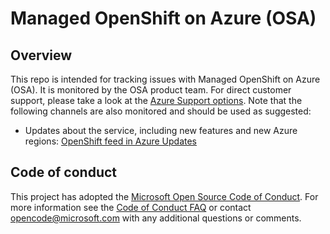 # Managed OpenShift on Azure (OSA)

## Overview

This repo is intended for tracking issues with Managed OpenShift on Azure (OSA). It is monitored by the OSA product team. For direct customer support, please take a look at the [Azure Support options](https://azure.microsoft.com/support/options/). Note that the following channels are also monitored and should be used as suggested:

- Updates about the service, including new features and new Azure regions: [OpenShift feed in Azure Updates](https://azure.microsoft.com/updates/?product=kubernetes-service)

## Code of conduct

This project has adopted the [Microsoft Open Source Code of Conduct](https://opensource.microsoft.com/codeofconduct/). For more information see the [Code of Conduct FAQ](https://opensource.microsoft.com/codeofconduct/faq) or contact [opencode@microsoft.com](mailto:opencode@microsoft.com) with any additional questions or comments.
